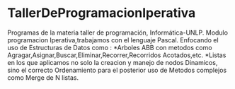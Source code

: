 # TallerDeProgramacionIperativa
Programas de la materia taller de programación, Informática-UNLP.
Modulo programacion Iperativa,trabajamos con el lenguaje Pascal.
Enfocando el uso de Estructuras de Datos como :
*Arboles ABB con metodos como Agragar,Asignar,Buscar,Eliminar,Recorrer,Recorridos Acotados,etc.
*Listas en los que aplicamos no solo la creacion y manejo de nodos Dinamicos, sino el correcto 
  Ordenamiento para el posterior uso de Metodos complejos como Merge de N listas.

